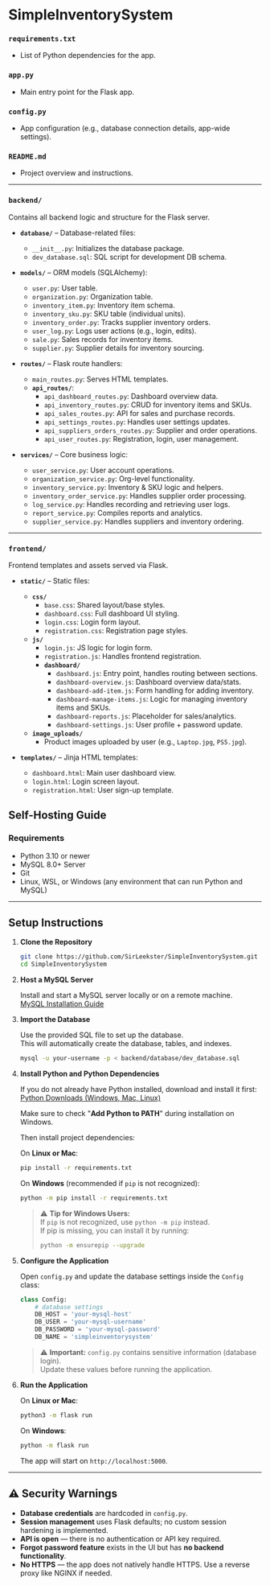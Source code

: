 # SimpleInventorySystem

### `requirements.txt`
- List of Python dependencies for the app.

### `app.py`
- Main entry point for the Flask app.

### `config.py`
- App configuration (e.g., database connection details, app-wide settings).

### `README.md`
- Project overview and instructions.

---

### `backend/`
Contains all backend logic and structure for the Flask server.

- **`database/`** – Database-related files:
  - `__init__.py`: Initializes the database package.
  - `dev_database.sql`: SQL script for development DB schema.

- **`models/`** – ORM models (SQLAlchemy):
  - `user.py`: User table.
  - `organization.py`: Organization table.
  - `inventory_item.py`: Inventory item schema.
  - `inventory_sku.py`: SKU table (individual units).
  - `inventory_order.py`: Tracks supplier inventory orders.
  - `user_log.py`: Logs user actions (e.g., login, edits).
  - `sale.py`: Sales records for inventory items.
  - `supplier.py`: Supplier details for inventory sourcing.

- **`routes/`** – Flask route handlers:
  - `main_routes.py`: Serves HTML templates.
  - **`api_routes/`**:
    - `api_dashboard_routes.py`: Dashboard overview data.
    - `api_inventory_routes.py`: CRUD for inventory items and SKUs.
    - `api_sales_routes.py`: API for sales and purchase records.
    - `api_settings_routes.py`: Handles user settings updates.
    - `api_suppliers_orders_routes.py`: Supplier and order operations.
    - `api_user_routes.py`: Registration, login, user management.

- **`services/`** – Core business logic:
  - `user_service.py`: User account operations.
  - `organization_service.py`: Org-level functionality.
  - `inventory_service.py`: Inventory & SKU logic and helpers.
  - `inventory_order_service.py`: Handles supplier order processing.
  - `log_service.py`: Handles recording and retrieving user logs.
  - `report_service.py`: Compiles reports and analytics.
  - `supplier_service.py`: Handles suppliers and inventory ordering.

---

### `frontend/`
Frontend templates and assets served via Flask.

- **`static/`** – Static files:
  - **`css/`**
    - `base.css`: Shared layout/base styles.
    - `dashboard.css`: Full dashboard UI styling.
    - `login.css`: Login form layout.
    - `registration.css`: Registration page styles.
  - **`js/`**
    - `login.js`: JS logic for login form.
    - `registration.js`: Handles frontend registration.
    - **`dashboard/`**
      - `dashboard.js`: Entry point, handles routing between sections.
      - `dashboard-overview.js`: Dashboard overview data/stats.
      - `dashboard-add-item.js`: Form handling for adding inventory.
      - `dashboard-manage-items.js`: Logic for managing inventory items and SKUs.
      - `dashboard-reports.js`: Placeholder for sales/analytics.
      - `dashboard-settings.js`: User profile + password update.
  - **`image_uploads/`**
    - Product images uploaded by user (e.g., `Laptop.jpg`, `PS5.jpg`).

- **`templates/`** – Jinja HTML templates:
  - `dashboard.html`: Main user dashboard view.
  - `login.html`: Login screen layout.
  - `registration.html`: User sign-up template.




## Self-Hosting Guide

### Requirements

- Python 3.10 or newer
- MySQL 8.0+ Server
- Git
- Linux, WSL, or Windows (any environment that can run Python and MySQL)

---

## Setup Instructions

1. **Clone the Repository**

   ```bash
   git clone https://github.com/SirLeekster/SimpleInventorySystem.git
   cd SimpleInventorySystem
   ```

2. **Host a MySQL Server**

   Install and start a MySQL server locally or on a remote machine.  
   [MySQL Installation Guide](https://dev.mysql.com/doc/mysql-installation-excerpt/5.7/en/)

3. **Import the Database**

   Use the provided SQL file to set up the database.  
   This will automatically create the database, tables, and indexes.

   ```bash
   mysql -u your-username -p < backend/database/dev_database.sql
   ```

4. **Install Python and Python Dependencies**

   If you do not already have Python installed, download and install it first:  
   [Python Downloads (Windows, Mac, Linux)](https://www.python.org/downloads/)

   Make sure to check "**Add Python to PATH**" during installation on Windows.

   Then install project dependencies:

   On **Linux or Mac**:

   ```bash
   pip install -r requirements.txt
   ```

   On **Windows** (recommended if `pip` is not recognized):

   ```bash
   python -m pip install -r requirements.txt
   ```

   > ⚠️ **Tip for Windows Users:**  
   > If `pip` is not recognized, use `python -m pip` instead.  
   > If pip is missing, you can install it by running:
   > ```bash
   > python -m ensurepip --upgrade
   > ```

5. **Configure the Application**

   Open `config.py` and update the database settings inside the `Config` class:

   ```python
   class Config:
       # database settings
       DB_HOST = 'your-mysql-host'
       DB_USER = 'your-mysql-username'
       DB_PASSWORD = 'your-mysql-password'
       DB_NAME = 'simpleinventorysystem'
   ```

   > ⚠️ **Important:** `config.py` contains sensitive information (database login).  
   > Update these values before running the application.

6. **Run the Application**

   On **Linux or Mac**:

   ```bash
   python3 -m flask run
   ```

   On **Windows**:

   ```bash
   python -m flask run
   ```

   The app will start on `http://localhost:5000`.

---

## ⚠️ Security Warnings

- **Database credentials** are hardcoded in `config.py`.
- **Session management** uses Flask defaults; no custom session hardening is implemented.
- **API is open** — there is no authentication or API key required.
- **Forgot password feature** exists in the UI but has **no backend functionality**.
- **No HTTPS** — the app does not natively handle HTTPS. Use a reverse proxy like NGINX if needed.
